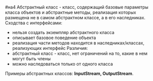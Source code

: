 #на4
Абстрактный класс - класс, содержащий базовые параметры класса объектов и абстрактные методы, реализация которых размещена не в самом абстрактном классе, а в его наследниках.
Сходства с интерфейсами:
* нельзя создать экземпляр абстрактного класса
* описывает базовое поведение объекта
* реализация части методов находится в наследниках/классах, реализующих интерфейс
Различия:
* абстрактный класс - класс, нет ограничений на то, какие в нем могут быть члены
* можно наследоваться только от одного класса

Примеры абстрактных классов: **InputStream, OutputStream**.